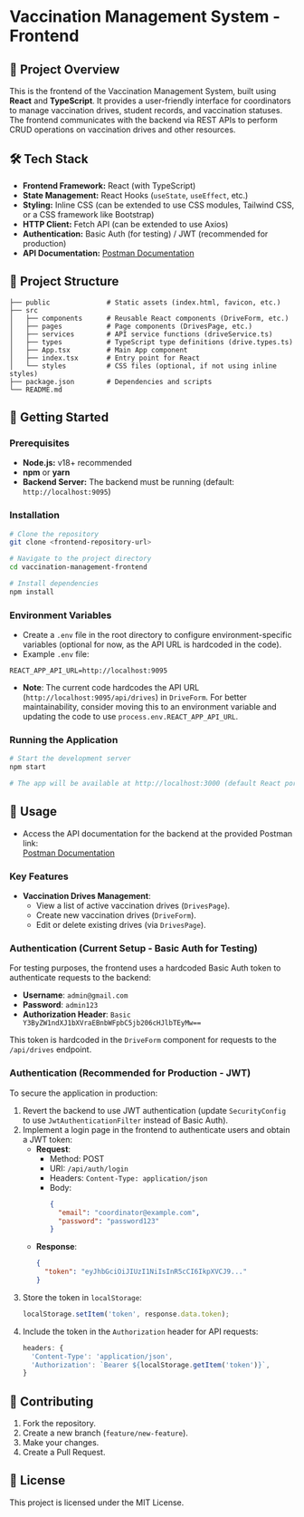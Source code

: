 # Vaccination Management System - Frontend

## 🚀 Project Overview

This is the frontend of the Vaccination Management System, built using **React** and **TypeScript**. It provides a user-friendly interface for coordinators to manage vaccination drives, student records, and vaccination statuses. The frontend communicates with the backend via REST APIs to perform CRUD operations on vaccination drives and other resources.

## 🛠️ Tech Stack

* **Frontend Framework:** React (with TypeScript)
* **State Management:** React Hooks (`useState`, `useEffect`, etc.)
* **Styling:** Inline CSS (can be extended to use CSS modules, Tailwind CSS, or a CSS framework like Bootstrap)
* **HTTP Client:** Fetch API (can be extended to use Axios)
* **Authentication:** Basic Auth (for testing) / JWT (recommended for production)
* **API Documentation:** [Postman Documentation](https://documenter.getpostman.com/view/6868293/2sB2jAa7hR)

## 📁 Project Structure

```
├── public              # Static assets (index.html, favicon, etc.)
├── src
│   ├── components      # Reusable React components (DriveForm, etc.)
│   ├── pages           # Page components (DrivesPage, etc.)
│   ├── services        # API service functions (driveService.ts)
│   ├── types           # TypeScript type definitions (drive.types.ts)
│   ├── App.tsx         # Main App component
│   ├── index.tsx       # Entry point for React
│   └── styles          # CSS files (optional, if not using inline styles)
├── package.json        # Dependencies and scripts
└── README.md
```

## 🚀 Getting Started

### Prerequisites

* **Node.js:** v18+ recommended
* **npm** or **yarn**
* **Backend Server:** The backend must be running (default: `http://localhost:9095`)

### Installation

```bash
# Clone the repository
git clone <frontend-repository-url>

# Navigate to the project directory
cd vaccination-management-frontend

# Install dependencies
npm install
```

### Environment Variables

* Create a `.env` file in the root directory to configure environment-specific variables (optional for now, as the API URL is hardcoded in the code).
* Example `.env` file:

```
REACT_APP_API_URL=http://localhost:9095
```

- **Note**: The current code hardcodes the API URL (`http://localhost:9095/api/drives`) in `DriveForm`. For better maintainability, consider moving this to an environment variable and updating the code to use `process.env.REACT_APP_API_URL`.

### Running the Application

```bash
# Start the development server
npm start

# The app will be available at http://localhost:3000 (default React port)
```

## 📝 Usage

* Access the API documentation for the backend at the provided Postman link:  
  [Postman Documentation](https://documenter.getpostman.com/view/6868293/2sB2jAa7hR)

### Key Features

- **Vaccination Drives Management**:
  - View a list of active vaccination drives (`DrivesPage`).
  - Create new vaccination drives (`DriveForm`).
  - Edit or delete existing drives (via `DrivesPage`).

### Authentication (Current Setup - Basic Auth for Testing)

For testing purposes, the frontend uses a hardcoded Basic Auth token to authenticate requests to the backend:

- **Username**: `admin@gmail.com`
- **Password**: `admin123`
- **Authorization Header**: `Basic Y3ByZW1ndXJ1bXVraEBnbWFpbC5jb206cHJlbTEyMw==`

This token is hardcoded in the `DriveForm` component for requests to the `/api/drives` endpoint.

### Authentication (Recommended for Production - JWT)

To secure the application in production:
1. Revert the backend to use JWT authentication (update `SecurityConfig` to use `JwtAuthenticationFilter` instead of Basic Auth).
2. Implement a login page in the frontend to authenticate users and obtain a JWT token:
   - **Request**:
     - Method: POST
     - URI: `/api/auth/login`
     - Headers: `Content-Type: application/json`
     - Body:
       ```json
       {
         "email": "coordinator@example.com",
         "password": "password123"
       }
       ```
   - **Response**:
     ```json
     {
       "token": "eyJhbGciOiJIUzI1NiIsInR5cCI6IkpXVCJ9..."
     }
     ```
3. Store the token in `localStorage`:
   ```javascript
   localStorage.setItem('token', response.data.token);
   ```
4. Include the token in the `Authorization` header for API requests:
   ```javascript
   headers: {
     'Content-Type': 'application/json',
     'Authorization': `Bearer ${localStorage.getItem('token')}`,
   }
   ```

## 🤝 Contributing

1. Fork the repository.
2. Create a new branch (`feature/new-feature`).
3. Make your changes.
4. Create a Pull Request.

## 📄 License

This project is licensed under the MIT License.